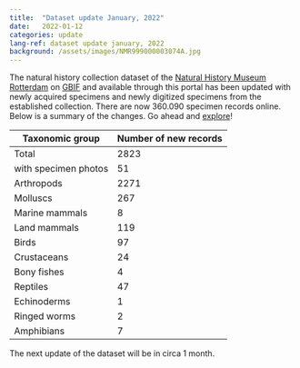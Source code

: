 ```yaml
---
title:  "Dataset update January, 2022"
date:   2022-01-12
categories: update
lang-ref: dataset update january, 2022
background: /assets/images/NMR999000003074A.jpg
---
```


The natural history collection dataset of the [Natural History Museum Rotterdam](https://www.hetnatuurhistorisch.nl/en) on [GBIF](https://www.gbif.org/) and available through this portal has been updated with newly acquired specimens and newly digitized specimens from the established collection. There are now 360.090 specimen records online. Below is a summary of the changes. Go ahead and [explore](https://hp-nhm-rotterdam.gbif-staging.org/data)!

Taxonomic group | Number of new records
---------- | ---------- 
Total | 2823
with specimen photos | 51
Arthropods | 2271
Molluscs | 267
Marine mammals | 8
Land mammals | 119
Birds | 97
Crustaceans | 24
Bony fishes | 4
Reptiles | 47
Echinoderms | 1
Ringed worms | 2
Amphibians | 7

The next update of the dataset will be in circa 1 month.
